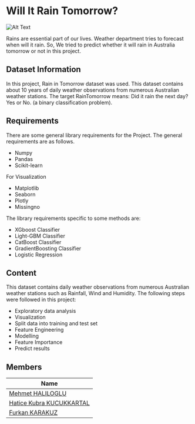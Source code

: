 # Will It Rain Tomorrow?

![Alt Text](https://media.giphy.com/media/g0yPLFTYpr283dUJBs/giphy.gif)



Rains are essential part of our lives. Weather department tries to forecast when will it rain. So,  We tried to predict whether it will rain in Australia tomorrow or not in this project.

## Dataset Information

In this project, Rain in Tomorrow dataset was used. This dataset contains about 10 years of daily weather observations from numerous Australian weather stations. The target RainTomorrow means: Did it rain the next day? Yes or No. (a binary classification problem). 

## Requirements

There are some general library requirements for the Project. The general requirements are as follows.
 *	Numpy
 *	Pandas
 *	Scikit-learn
 
For Visualization
 *	Matplotlib
 *	Seaborn
 *	Plotly
 *	Missingno

The library requirements specific to some methods are:
 *	XGboost Classifier
 *	Light-GBM Classifier
 *	CatBoost Classifier
 *  GradientBoosting Classifier
 *	Logistic Regression

## Content
This dataset contains daily weather observations from numerous Australian weather stations such as Rainfall, Wind and Humidity.
The following steps were followed in this project:
 *	Exploratory data analysis
 *	Visualization
 *	Split data into training and test set
 *	Feature Engineering
 *	Modelling
 *	Feature Importance
 *	Predict results

## Members 

|Name     |
|---------|
|[Mehmet HALILOGLU](https://github.com/mehmethaliloglu)
|[Hatice Kubra KUCUKKARTAL](https://github.com/hkubra)
|[Furkan KARAKUZ](https://github.com/10asdf)
